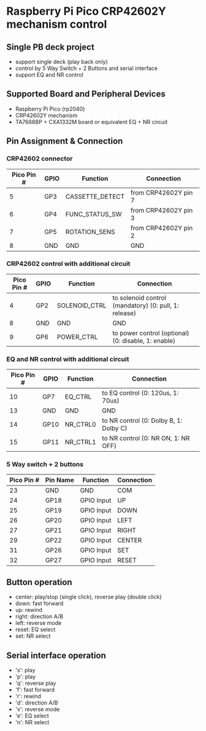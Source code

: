 # Raspberry Pi Pico CRP42602Y mechanism control

## Single PB deck project
* support single deck (play back only)
* control by 5 Way Switch + 2 Buttons and serial interface
* support EQ and NR control

## Supported Board and Peripheral Devices
* Raspberry Pi Pico (rp2040)
* CRP42602Y mechanism
* TA7668BP + CXA1332M board or equivalent EQ + NR circuit

## Pin Assignment & Connection
### CRP42602 connector
| Pico Pin # | GPIO | Function | Connection |
----|----|----|----
| 5 | GP3 | CASSETTE_DETECT | from CRP42602Y pin 7 |
| 6 | GP4 | FUNC_STATUS_SW | from CRP42602Y pin 3 |
| 7 | GP5 | ROTATION_SENS | from CRP42602Y pin 2 |
| 8 | GND | GND | GND |

### CRP42602 control with additional circuit
| Pico Pin # | GPIO | Function | Connection |
----|----|----|----
| 4 | GP2 | SOLENOID_CTRL | to solenoid control (mandatory) (0: pull, 1: release) |
| 8 | GND | GND | GND |
| 9 | GP6 | POWER_CTRL | to power control (optional) (0: disable, 1: enable) |

### EQ and NR control with additional circuit
| Pico Pin # | GPIO | Function | Connection |
----|----|----|----
| 10 | GP7 | EQ_CTRL | to EQ control (0: 120us, 1: 70us) |
| 13 | GND | GND | GND |
| 14 | GP10 | NR_CTRL0 | to NR control (0: Dolby B, 1: Dolby C) |
| 15 | GP11 | NR_CTRL1 | to NR control (0: NR ON, 1: NR OFF) |

### 5 Way switch + 2 buttons
| Pico Pin # | Pin Name | Function | Connection |
----|----|----|----
| 23 | GND | GND | COM |
| 24 | GP18 | GPIO Input | UP |
| 25 | GP19 | GPIO Input | DOWN |
| 26 | GP20 | GPIO Input | LEFT |
| 27 | GP21 | GPIO Input | RIGHT |
| 29 | GP22 | GPIO Input | CENTER |
| 31 | GP26 | GPIO Input | SET |
| 32 | GP27 | GPIO Input | RESET |

## Button operation
* center: play/stop (single click), reverse play (double click)
* down: fast forward
* up: rewind
* right: direction A/B
* left: reverse mode
* reset: EQ select
* set: NR select

## Serial interface operation
* 's': play
* 'p': play
* 'q': reverse play
* 'f': fast forward
* 'r': rewind
* 'd': direction A/B
* 'v': reverse mode
* 'e': EQ select
* 'n': NR select